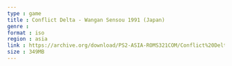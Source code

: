 ```yaml
---
type : game
title : Conflict Delta - Wangan Sensou 1991 (Japan)
genre : 
format : iso
region : asia
link : https://archive.org/download/PS2-ASIA-ROMS321COM/Conflict%20Delta%20-%20Wangan%20Sensou%201991%20%28Japan%29.7z
size : 349MB
---
```

